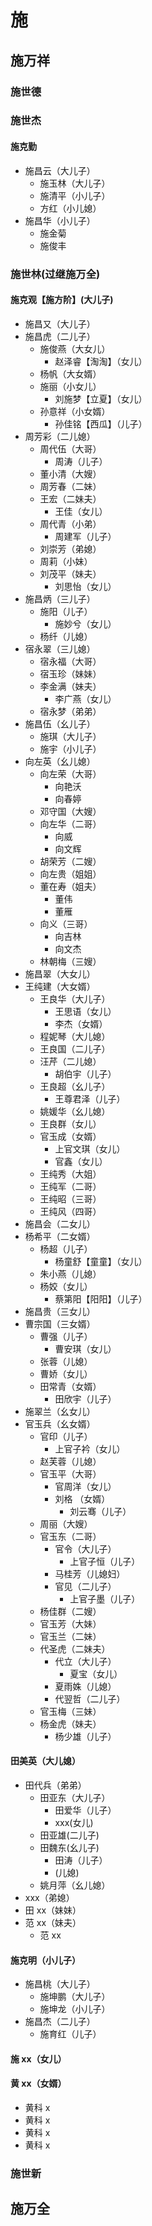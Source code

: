 # 施

## 施万祥

### 施世德

### 施世杰

#### 施克勤

- 施昌云（大儿子）
  - 施玉林（大儿子）
  - 施清平（小儿子）
  - 方红（小儿媳）
- 施昌华（小儿子）
  - 施金菊
  - 施俊丰

### 施世林(过继施万全)

#### 施克观【施方阶】(大儿子)

- 施昌又（大儿子）
- 施昌虎（二儿子）
  - 施俊燕（大女儿）
    - 赵泽睿【淘淘】（女儿）
  - 杨帆（大女婿）
  - 施丽（小女儿）
    - 刘施梦【立夏】（女儿）
  - 孙意祥（小女婿）
    - 孙佳铭【西瓜】（儿子）
- 周芳彩（二儿媳）
  - 周代伍（大哥）
    - 周涛（儿子）
  - 董小清（大嫂）
  - 周芳春（二妹）
  - 王宏（二妹夫）
    - 王佳（女儿）
  - 周代青（小弟）
    - 周建军（儿子）
  - 刘崇芳（弟媳）
  - 周莉（小妹）
  - 刘茂平（妹夫）
    - 刘思怡（女儿）
- 施昌炳（三儿子）
  - 施阳（儿子）
    - 施妙兮（女儿）
  - 杨纤（儿媳）
- 宿永翠（三儿媳）
  - 宿永福（大哥）
  - 宿玉珍（妹妹）
  - 李金满（妹夫）
    - 李广燕（女儿）
  - 宿永梦（弟弟）
- 施昌伍（幺儿子）
  - 施琪（大儿子）
  - 施宇（小儿子）
- 向左英（幺儿媳）
  - 向左荣（大哥）
    - 向艳沃
    - 向春婷
  - 邓守国（大嫂）
  - 向左华（二哥）
    - 向威
    - 向文辉
  - 胡荣芳（二嫂）
  - 向左贵（姐姐）
  - 董在寿（姐夫）
    - 董伟
    - 董雁
  - 向义（三哥）
    - 向吉林
    - 向文杰
  - 林朝梅（三嫂）
- 施昌翠（大女儿）
- 王纯建（大女婿）
  - 王良华（大儿子）
    - 王思语（女儿）
    - 李杰（女婿）
  - 程妮琴（大儿媳）
  - 王良国（二儿子）
  - 汪芹（二儿媳）
    - 胡伯宇（儿子）
  - 王良超（幺儿子）
    - 王尊君泽（儿子）
  - 姚媛华（幺儿媳）
  - 王良群（女儿）
  - 官玉成（女婿）
    - 上官文琪（女儿）
    - 官鑫（女儿）
  - 王纯秀（大姐）
  - 王纯军（二哥）
  - 王纯昭（三哥）
  - 王纯风（四哥）
- 施昌会（二女儿）
- 杨希平（二女婿）
  - 杨超（儿子）
    - 杨童舒【童童】（女儿）
  - 朱小燕（儿媳）
  - 杨姣（女儿）
    - 蔡第阳【阳阳】（儿子）
- 施昌贵（三女儿）
- 曹宗国（三女婿）
  - 曹强（儿子）
    - 曹安琪（女儿）
  - 张蓉（儿媳）
  - 曹娇（女儿）
  - 田常青（女婿）
    - 田欣宇（儿子）
- 施翠兰（幺女儿）
- 官玉兵（幺女婿）
  - 官印（儿子）
    - 上官子衿（女儿）
  - 赵芙蓉（儿媳）
  - 官玉平（大哥）
    - 官周洋（女儿）
    - 刘格 （女婿）
      - 刘云骞（儿子）
  - 周丽（大嫂）
  - 官玉东（二哥）
    - 官令（大儿子）
      - 上官子恒（儿子）
    - 马桂芳（儿媳妇）
    - 官见（二儿子）
      - 上官子墨（儿子）
  - 杨佳群（二嫂）
  - 官玉芳（大妹）
  - 官玉兰（二妹）
  - 代圣虎（二妹夫）
    - 代立（大儿子）
      - 夏宝（女儿）
    - 夏雨姝（儿媳）
    - 代翌哲（二儿子）
  - 官玉梅（三妹）
  - 杨金虎（妹夫）
    - 杨少雄（儿子）

#### 田美英（大儿媳）

- 田代兵（弟弟）
  - 田亚东（大儿子）
    - 田爱华（儿子）
    - xxx(女儿)
  - 田亚雄(二儿子)
  - 田魏东(幺儿子)
    - 田涛（儿子）
    - (儿媳)
  - 姚月萍（幺儿媳）
- xxx（弟媳）
- 田 xx（妹妹）
- 范 xx（妹夫）
  - 范 xx

#### 施克明（小儿子）

- 施昌桃（大儿子）
  - 施坤鹏（大儿子）
  - 施坤龙（小儿子）
- 施昌杰（二儿子）
  - 施育红（儿子）

#### 施 xx（女儿）

#### 黄 xx（女婿）

- 黄科 x
- 黄科 x
- 黄科 x
- 黄科 x

### 施世新

## 施万全
